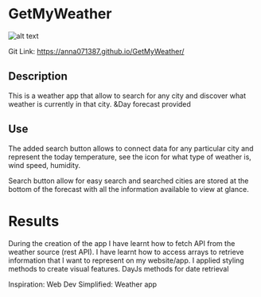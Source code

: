 # GetMyWeather 

![alt text](./assets/images/MySky.jpg.)

Git Link:
https://anna071387.github.io/GetMyWeather/

## Description 
This is a weather app that allow to search for any city and discover what weather is currently in that city. 
&Day forecast provided

## Use 
The added search button allows to connect data for any particular city and represent the today temperature, 
see the icon for what type of weather is, wind speed, humidity.

Search button allow for easy search and searched cities are stored at the bottom of the forecast 
with all the information available to view at glance. 

# Results
During the creation of the app I have learnt how to fetch API from the weather source (rest API). 
I have learnt how to access arrays to retrieve information that I want to represent on my website/app.
I applied styling methods to create visual features. 
DayJs methods for date retrieval



Inspiration: 
Web Dev Simplified: Weather app


